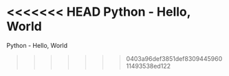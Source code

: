 <<<<<<< HEAD
Python - Hello, World
=======
Python - Hello, World
>>>>>>> 0403a96def3851def830944596011493538ed122
